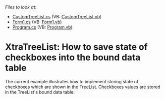 <!-- default file list -->
*Files to look at*:

* [CustomTreeList.cs](./CS/XtraTreeListSaveCheckboxesState/CustomTreeList.cs) (VB: [CustomTreeList.vb](./VB/XtraTreeListSaveCheckboxesState/CustomTreeList.vb))
* [Form1.cs](./CS/XtraTreeListSaveCheckboxesState/Form1.cs) (VB: [Form1.vb](./VB/XtraTreeListSaveCheckboxesState/Form1.vb))
* [Program.cs](./CS/XtraTreeListSaveCheckboxesState/Program.cs) (VB: [Program.vb](./VB/XtraTreeListSaveCheckboxesState/Program.vb))
<!-- default file list end -->
# XtraTreeList: How to save state of checkboxes into the bound data table


<p>The current example illustrates how to implement storing state of checkboxes which are shown in the TreeList. Checkboxes values are stored in the TreeList's bound data table.</p>

<br/>


